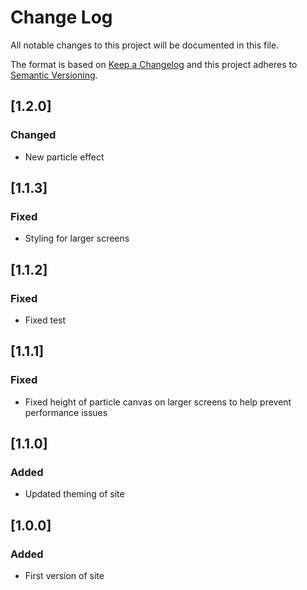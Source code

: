 # Change Log
All notable changes to this project will be documented in this file.

The format is based on [Keep a Changelog](http://keepachangelog.com/)
and this project adheres to [Semantic Versioning](http://semver.org/).

## [1.2.0]
### Changed
- New particle effect

## [1.1.3]
### Fixed
- Styling for larger screens

## [1.1.2]
### Fixed
- Fixed test

## [1.1.1]
### Fixed
- Fixed height of particle canvas on larger screens to help prevent performance issues

## [1.1.0]
### Added
- Updated theming of site

## [1.0.0]
### Added
- First version of site
